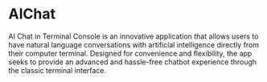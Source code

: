 # AIChat
AI Chat in Terminal Console is an innovative application that allows users to have natural language conversations with artificial intelligence directly from their computer terminal. Designed for convenience and flexibility, the app seeks to provide an advanced and hassle-free chatbot experience through the classic terminal interface.
